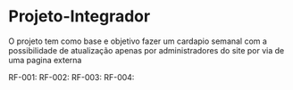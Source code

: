 # Projeto-Integrador
O projeto tem como base e objetivo fazer um cardapio semanal com a possibilidade de atualização apenas por administradores do site por via de uma pagina externa

RF-001:
RF-002:
RF-003:
RF-004:
